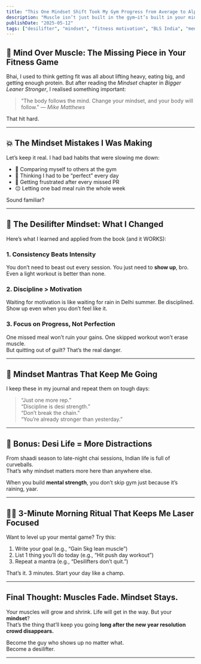 ```yaml
---
title: "This One Mindset Shift Took My Gym Progress from Average to Alpha"
description: "Muscle isn’t just built in the gym—it’s built in your mind. Here’s how the right mindset made me a desilifter for life."
publishDate: "2025-05-12"
tags: ["desilifter", "mindset", "fitness motivation", "BLS India", "mental gains"]
---
```


## 🧠 Mind Over Muscle: The Missing Piece in Your Fitness Game

Bhai, I used to think getting fit was all about lifting heavy, eating big, and getting enough protein. But after reading the *Mindset* chapter in *Bigger Leaner Stronger*, I realised something important:

> “The body follows the mind. Change your mindset, and your body will follow.” — *Mike Matthews*

That hit hard.

---

## 💥 The Mindset Mistakes I Was Making

Let’s keep it real. I had bad habits that were slowing me down:

- 🔄 Comparing myself to others at the gym  
- 💯 Thinking I had to be “perfect” every day  
- 😤 Getting frustrated after every missed PR  
- 😔 Letting one bad meal ruin the whole week

Sound familiar?

---

## 🔑 The Desilifter Mindset: What I Changed

Here’s what I learned and applied from the book (and it WORKS):

### 1. **Consistency Beats Intensity**
You don’t need to beast out every session. You just need to **show up**, bro.  
Even a light workout is better than none.

### 2. **Discipline > Motivation**
Waiting for motivation is like waiting for rain in Delhi summer. Be disciplined.  
Show up even when you don’t feel like it.

### 3. **Focus on Progress, Not Perfection**
One missed meal won’t ruin your gains. One skipped workout won’t erase muscle.  
But quitting out of guilt? That’s the real danger.

---

## 💬 Mindset Mantras That Keep Me Going

I keep these in my journal and repeat them on tough days:

> “Just one more rep.”  
> “Discipline is desi strength.”  
> “Don’t break the chain.”  
> “You’re already stronger than yesterday.”

---

## 🙏 Bonus: Desi Life = More Distractions

From shaadi season to late-night chai sessions, Indian life is full of curveballs.  
That’s why mindset matters more here than anywhere else.

When you build **mental strength**, you don’t skip gym just because it’s raining, yaar.

---

## 🧘‍♂️ 3-Minute Morning Ritual That Keeps Me Laser Focused

Want to level up your mental game? Try this:

1. Write your goal (e.g., “Gain 5kg lean muscle”)  
2. List 1 thing you’ll do today (e.g., “Hit push day workout”)  
3. Repeat a mantra (e.g., “Desilifters don’t quit.”)

That’s it. 3 minutes. Start your day like a champ.

---

## Final Thought: Muscles Fade. Mindset Stays.

Your muscles will grow and shrink. Life will get in the way. But your **mindset**?  
That’s the thing that’ll keep you going **long after the new year resolution crowd disappears.**

Become the guy who shows up no matter what.  
Become a desilifter.

---
